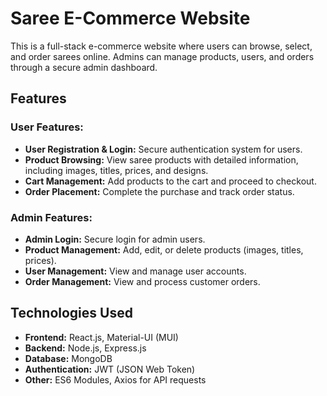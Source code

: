 # Saree E-Commerce Website

This is a full-stack e-commerce website where users can browse, select, and order sarees online. Admins can manage products, users, and orders through a secure admin dashboard.

## Features

### User Features:
- **User Registration & Login:** Secure authentication system for users.
- **Product Browsing:** View saree products with detailed information, including images, titles, prices, and designs.
- **Cart Management:** Add products to the cart and proceed to checkout.
- **Order Placement:** Complete the purchase and track order status.

### Admin Features:
- **Admin Login:** Secure login for admin users.
- **Product Management:** Add, edit, or delete products (images, titles, prices).
- **User Management:** View and manage user accounts.
- **Order Management:** View and process customer orders.

## Technologies Used

- **Frontend:** React.js, Material-UI (MUI)
- **Backend:** Node.js, Express.js
- **Database:** MongoDB
- **Authentication:** JWT (JSON Web Token)
- **Other:** ES6 Modules, Axios for API requests
